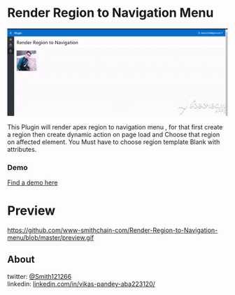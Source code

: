 # Render Region to Navigation Menu
![Screenshot](https://github.com/www-smithchain-com/Render-Region-to-Navigation-menu/blob/master/preview.gif)

This Plugin will render apex region to navigation menu , for that first create a region then create dynamic action on page load and Choose that region on affected  element. You Must have to choose region template Blank with attributes.

### Demo
[Find a demo here](https://apex.oracle.com/pls/apex/f?p=65355:4)


# Preview
https://github.com/www-smithchain-com/Render-Region-to-Navigation-menu/blob/master/preview.gif

## About
twitter: [@Smith121266](https://twitter.com/Smith121266)  
linkedin: [linkedin.com/in/vikas-pandey-aba223120/](https://www.linkedin.com/in/vikas-pandey-aba223120/)
